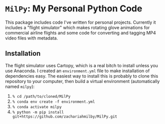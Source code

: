 # `MilPy`: My Personal Python Code

This package includes code I've written for personal projects. Currently it 
includes a "flight simulator" which makes rotating glove animations for 
commercial airline flights and some code for converting and tagging MP4 video
files with metadata.

## Installation
The flight simulator uses Cartopy, which is a real bitch to install unless you
use Anaconda. I created an `environment.yml` file to make installation of
dependencies easy. The easiest way to install this is probably to clone this
repository to your computer, then build a virtual environment (automatically
named `milpy`):
1. `% cd /path/to/cloned/MilPy`
2. `% conda env create -f environment.yml`
3. `% conda activate milpy`
4. `% python -m pip install git+https://github.com/zachariahmilby/MilPy.git`